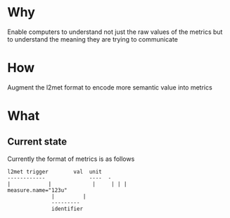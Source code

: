 Why
====
Enable computers to understand not just the raw values of the metrics but to understand the meaning they are trying to communicate

How
===
Augment the l2met format to encode more semantic value into metrics


What
====


Current state
----------------------------
Currently the format of metrics is as follows

```
l2met trigger        val  unit
------------              ----  -
|            |             |     | | |
measure.name="123u"
              |         |
              ---------
              identifier 
```
